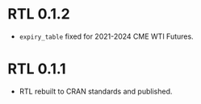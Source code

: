 # RTL 0.1.2

+ `expiry_table` fixed for 2021-2024 CME WTI Futures.

# RTL 0.1.1

+ RTL rebuilt to CRAN standards and published.

